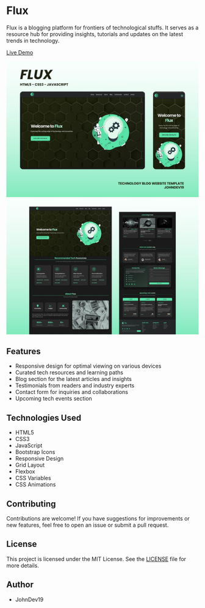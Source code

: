 # Flux

Flux is a blogging platform for frontiers of technological stuffs. It serves as a resource hub for providing insights, tutorials and updates on the latest trends in technology.

[Live Demo](https://flux-blog-puce.vercel.app/)

![Poster](poster1.jpg)
![Poster](poster2.jpg)

## Features

- Responsive design for optimal viewing on various devices
- Curated tech resources and learning paths
- Blog section for the latest articles and insights
- Testimonials from readers and industry experts
- Contact form for inquiries and collaborations
- Upcoming tech events section

## Technologies Used

- HTML5
- CSS3
- JavaScript
- Bootstrap Icons
- Responsive Design
- Grid Layout
- Flexbox
- CSS Variables
- CSS Animations

## Contributing

Contributions are welcome! If you have suggestions for improvements or new features, feel free to open an issue or submit a pull request.

## License

This project is licensed under the MIT License. See the [LICENSE](LICENSE) file for more details.

## Author
- JohnDev19
